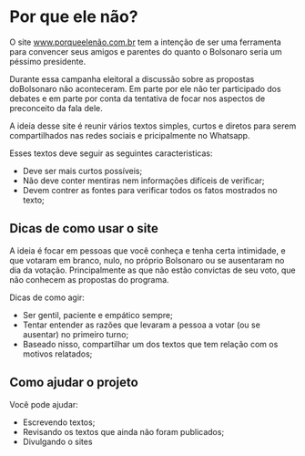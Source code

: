# Por que ele não?

O site www.porqueelenão.com.br tem a intenção de ser uma ferramenta para
convencer seus amigos e parentes do quanto o Bolsonaro seria um péssimo
presidente.

Durante essa campanha eleitoral a discussão sobre as propostas doBolsonaro não
aconteceram. Em parte por ele não ter participado dos debates e em parte por
conta da tentativa de focar nos aspectos de preconceito da fala dele.

A ideia desse site é reunir vários textos simples, curtos e diretos para serem
compartilhados nas redes sociais e pricipalmente no Whatsapp.

Esses textos deve seguir as seguintes caracteristicas:

- Deve ser  mais curtos possíveis;
- Não deve conter mentiras nem informações difíceis de verificar;
- Devem contrer as fontes para verificar todos os fatos mostrados no texto;

## Dicas de como usar o site

A ideia é focar em pessoas que você conheça e tenha certa intimidade, e que
votaram em branco, nulo, no próprio Bolsonaro ou se ausentaram no dia da
votação. Principalmente as que não estão convictas de seu voto, que não
conhecem as propostas do programa.

Dicas de como agir:

- Ser gentil, paciente e empático sempre;
- Tentar entender as razões que levaram a pessoa a votar (ou se ausentar) no
primeiro turno;
- Baseado nisso, compartilhar um dos textos que tem relação com os motivos
relatados;

## Como ajudar o projeto

Você pode ajudar:

- Escrevendo textos;
- Revisando os textos que ainda não foram publicados;
- Divulgando o sites
